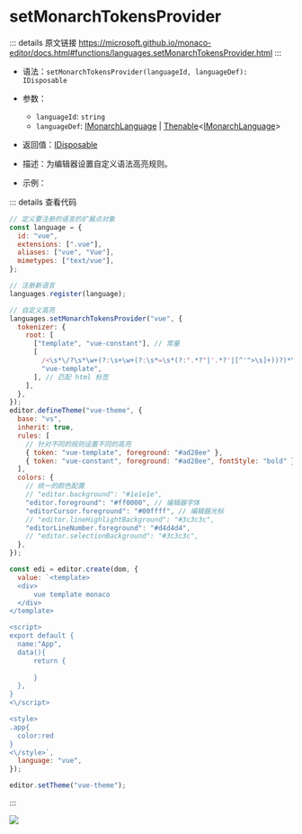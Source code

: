 # setMonarchTokensProvider
        
::: details 原文链接
https://microsoft.github.io/monaco-editor/docs.html#functions/languages.setMonarchTokensProvider.html
:::

- 语法：`setMonarchTokensProvider(languageId, languageDef): IDisposable`

- 参数：
  - `languageId`: `string`
  - `languageDef`: [IMonarchLanguage](/api/languages/IMonarchLanguage.md) | [Thenable](/api/Thenable.md)<[IMonarchLanguage](/api/languages/IMonarchLanguage.md)>

- 返回值：[IDisposable](/api/IDisposable.md)

- 描述：为编辑器设置自定义语法高亮规则。

- 示例：

::: details 查看代码
```js
// 定义要注册的语言的扩展点对象
const language = {
  id: "vue",
  extensions: [".vue"],
  aliases: ["vue", "Vue"],
  mimetypes: ["text/vue"],
};

// 注册新语言
languages.register(language);

// 自定义高亮
languages.setMonarchTokensProvider("vue", {
  tokenizer: {
    root: [
      ["template", "vue-constant"], // 常量
      [
        /<\s*\/?\s*\w+(?:\s+\w+(?:\s*=\s*(?:".*?"|'.*?'|[^'">\s]+))?)*\s*\/?\s*>/,
        "vue-template",
      ], // 匹配 html 标签
    ],
  },
});
editor.defineTheme("vue-theme", {
  base: "vs",
  inherit: true,
  rules: [
    // 针对不同的规则设置不同的高亮
    { token: "vue-template", foreground: "#ad28ee" },
    { token: "vue-constant", foreground: "#ad28ee", fontStyle: "bold" }, // 加粗
  ],
  colors: {
    // 统一的颜色配置
    // "editor.background": "#1e1e1e",
    "editor.foreground": "#ff0000", // 编辑器字体
    "editorCursor.foreground": "#00ffff", // 编辑器光标
    // "editor.lineHighlightBackground": "#3c3c3c",
    "editorLineNumber.foreground": "#d4d4d4",
    // "editor.selectionBackground": "#3c3c3c",
  },
});

const edi = editor.create(dom, {
  value: `<template>
  <div>
      vue template monaco
  </div>
</template>

<script>
export default {
  name:"App",
  data(){
      return {
          
      }
  },
}
<\/script>

<style>
.app{
  color:red
}
<\/style>`,
  language: "vue",
});

editor.setTheme("vue-theme");
```
:::

<img src='/setMonarchTokensProvider.png' />
